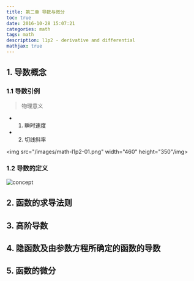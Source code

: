 ```yaml
---
title: 第二章 导数与微分
toc: true
date: 2016-10-28 15:07:21
categories: math
tags: math
description: l1p2 - derivative and differential
mathjax: true
---
```


<script type="text/x-mathjax-config">
  MathJax.Hub.Config({
    extensions: ["tex2jax.js"],
    jax: ["input/TeX"],
    tex2jax: {
      inlineMath: [ ['$','$'], ['\\(','\\)'] ],
      displayMath: [ ['$$','$$'], ['\[','\]'] ],
      processEscapes: true
    }
  });
</script>
<script type="text/javascript" src="https://cdn.mathjax.org/mathjax/latest/MathJax.js?config=TeX-AMS_HTML,http://myserver.com/MathJax/config/local/local.js">
</script>

## 1. 导数概念

### 1.1 导数引例

> 物理意义

 + 1. 瞬时速度
 + 2. 切线斜率 

<img src="/images/math-l1p2-01.png" width="460" height="350"/img>


### 1.2 导数的定义

![concept][2]

## 2. 函数的求导法则

## 3. 高阶导数

## 4. 隐函数及由参数方程所确定的函数的导数

## 5. 函数的微分

[1]: /images/math-l1p2-01.png
[2]: /images/math-l1p2-02.png